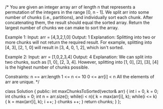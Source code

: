 /*
You are given an integer array arr of length n that represents a permutation of the integers in the range [0, n - 1].
We split arr into some number of chunks (i.e., partitions), and individually sort each chunk. After concatenating them, the result should equal the sorted array.
Return the largest number of chunks we can make to sort the array.

Example 1:
Input: arr = [4,3,2,1,0]
Output: 1
Explanation:
Splitting into two or more chunks will not return the required result.
For example, splitting into [4, 3], [2, 1, 0] will result in [3, 4, 0, 1, 2], which isn't sorted.

Example 2:
Input: arr = [1,0,2,3,4]
Output: 4
Explanation:
We can split into two chunks, such as [1, 0], [2, 3, 4].
However, splitting into [1, 0], [2], [3], [4] is the highest number of chunks possible.

Constraints:
n == arr.length
1 <= n <= 10
0 <= arr[i] < n
All the elements of arr are unique.
*/

class Solution {
public:
    int maxChunksToSorted(vector<int>& arr) {
        int i = 0, k = 0;
        int chunks = 0;
        int n = arr.size();
        while(i < n){
            k = max(arr[i], k);
            while(i <= k){
                k = max(arr[i], k);
                i ++;
            }
            chunks ++;
        }
        return chunks;
    }
};
